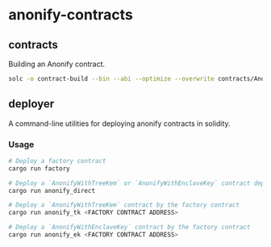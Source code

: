 # anonify-contracts

## contracts

Building an Anonify contract.

```bash
solc -o contract-build --bin --abi --optimize --overwrite contracts/AnonifyWithTreeKem.sol contracts/AnonifyWithEnclaveKey.sol contracts/Factory.sol
```

## deployer

A command-line utilities for deploying anonify contracts in solidity.

### Usage

```bash
# Deploy a factory contract
cargo run factory

# Deploy a `AnonifyWithTreeKem` or `AnonifyWithEnclaveKey` contract depending on `ANONIFY_ABI_PATH` and `ANONIFY_BIN_PATH` environment variables directly
cargo run anonify_direct

# Deploy a `AnonifyWithTreeKem` contract by the factory contract
cargo run anonify_tk <FACTORY CONTRACT ADDRESS>

# Deploy a `AnonifyWithEnclaveKey` contract by the factory contract
cargo run anonify_ek <FACTORY CONTRACT ADDRESS>
```
